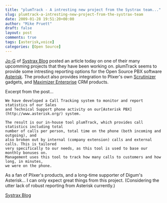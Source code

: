 ```yaml
---
title: "plumTrack - A intresting new project from the Systrax team..."
slug: plumtrack-a-intresting-new-project-from-the-systrax-team
date: 2009-01-28 19:51:20+00:00
author: "Mike Pruett"
draft: false
layout: post
comments: true
tags: [asterisk,voice]
categories: [Open Source]
---
```


[Jo-G](http://www.plixer.com/blog/author/Jo-G) of [Systrax Blog](http://www.plixer.com/blog) posted an article today on one of their many upcomming projects that they have been working on. plumTrack seems to provide some intresting reporting options for the Open Source PBX software [Asterisk](http://asterisk.org). The product also provides integration to Plixer's own [Scrutinizer](http://www.plixer.com/products/scrutinizer.php) gadgets, and [Maximizer Enterprise](http://maximizer.com/) CRM products.

Excerpt from the post...

```quote
We have developed a Call Tracking system to monitor and report statistics of our Sales
and Technical Support phone activity on our[Asterisk PBX](http://www.asterisk.org/) system.

The result is our in-house tool plumTrack, which provides call statistics including total
number of calls per person, total time on the phone (both incoming and outgoing), and
also broken out by internal (company extension) calls and external calls. This is tailored
very specifically to our needs, as this tool is used to base our monthly bonuses on.
Management uses this tool to track how many calls to customers and how long, in minutes,
we were on the phone.
```

As a fan of Plixer's products, and a long-time supporter of Digum's Asterisk... I can only expect great things from this project. (Considering the utter lack of robust reporting from Asterisk currently.)

[Systrax Blog](http://www.plixer.com/blog/general/what-is-plumtrack/)
